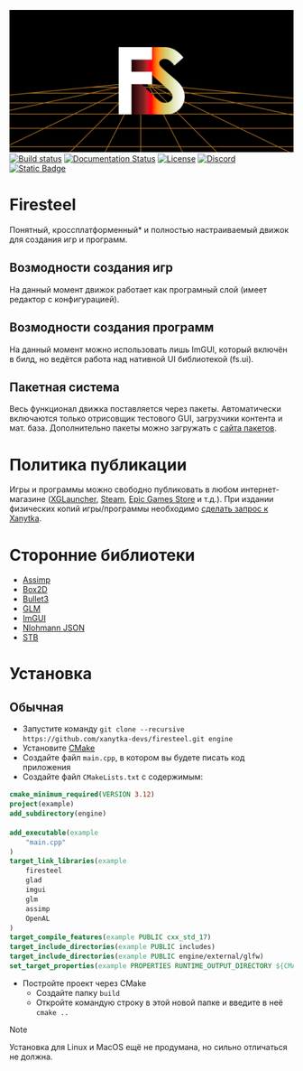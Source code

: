 ![Banner](docs/banner.png "Firesteel banner")  
[![Build status](https://ci.appveyor.com/api/projects/status/9pq8id42s9mgxfoi?svg=true)](https://ci.appveyor.com/project/sanyaalabai/firesteel)
[![Documentation Status](https://readthedocs.org/projects/Firesteel/badge/?version=latest)](https://firesteel.readthedocs.io/ru/latest/?badge=latest)
[![License](http://img.shields.io/:license-mit-blue.svg)](http://doge.mit-license.org)
[![Discord](https://img.shields.io/discord/635140721908908049?style=flat&logo=discord&logoColor=fff)](https://discord.gg/jw6YSwTFrU)
[![Static Badge](https://img.shields.io/badge/chat-Telegram-blue?logo=telegram&logoColor=white)](https://t.me/xanytka)  
# Firesteel
Понятный, кроссплатформенный\* и полностью настраиваемый движок для создания игр и программ.

## Возмодности создания игр
На данный момент движок работает как програмный слой (имеет редактор с конфигурацией).
## Возмодности создания программ
На данный момент можно использовать лишь ImGUI, который включён в билд, но ведётся работа над нативной UI библиотекой (fs.ui).
## Пакетная система
Весь функционал движка поставляется через пакеты. Автоматически включаются только отрисовщик тестового GUI, загрузчики контента и мат. база. Дополнительно пакеты можно загружать с [сайта пакетов](https://xanytka.ru/p/).

# Политика публикации
Игры и программы можно свободно публиковать в любом интернет-магазине ([XGLauncher](https://github.com/xanytka-devs/xglauncher), [Steam](https://store.steampowered.com/), [Epic Games Store](https://store.epicgames.com/) и т.д.).
При издании физических копий игры/программы необходимо [сделать запрос к Xanytka](https://support.xanytka.ru/publisher/phys_copies).

# Сторонние библиотеки
* [Assimp](https://github.com/assimp/assimp)
* [Box2D](https://github.com/erincatto/box2d)
* [Bullet3](https://github.com/bulletphysics/bullet3.git)
* [GLM](https://github.com/g-truc/glm)
* [ImGUI](https://github.com/ocornut/imgui)
* [Nlohmann JSON](https://github.com/nlohmann/json)
* [STB](https://github.com/nothings/stb)

# Установка

<!--## Упрощённая
* Запустите команду `git clone --recursive https://github.com/xanytka-devs/fs-example-app.git`
* Установите [CMake](https://cmake.org/)
* Запустите `AutoCMakeBuild.cmd`-->

## Обычная
* Запустите команду `git clone --recursive https://github.com/xanytka-devs/firesteel.git engine`
* Установите [CMake](https://cmake.org/)
* Создайте файл `main.cpp`, в котором вы будете писать код приложения
* Создайте файл `CMakeLists.txt` с содержимым:
```cmake
cmake_minimum_required(VERSION 3.12)
project(example)
add_subdirectory(engine)

add_executable(example
	"main.cpp"
)
target_link_libraries(example
	firesteel
	glad
	imgui
	glm
	assimp
	OpenAL
)
target_compile_features(example PUBLIC cxx_std_17)
target_include_directories(example PUBLIC includes)
target_include_directories(example PUBLIC engine/external/glfw)
set_target_properties(example PROPERTIES RUNTIME_OUTPUT_DIRECTORY ${CMAKE_BINARY_DIR}/bin/)
```
* Постройте проект через CMake
	* Создайте папку `build`
	* Откройте командую строку в этой новой папке и введите в неё `cmake ..`

> [!NOTE]
> Установка для Linux и MacOS ещё не продумана, но сильно отличаться не должна.
